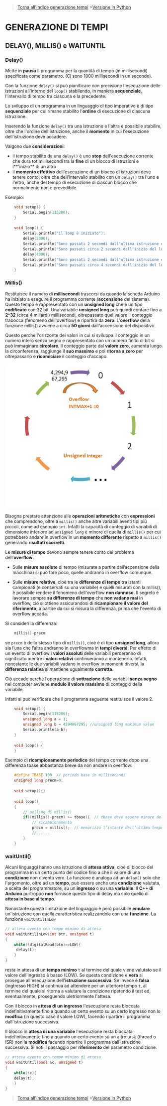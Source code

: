 >[Torna all'indice generazione tempi](indexgenerazionetempi.md)     >[Versione in Python](timefuncpy.md)

# **GENERAZIONE DI TEMPI**

## **DELAY(), MILLIS() e WAITUNTIL**

### **Delay()**

Mette in **pausa** il programma per la quantità di tempo (in millisecondi) specificata come parametro. (Ci sono 1000 millisecondi in un secondo).

Con la funzione ```delay()``` si può pianificare con precisione l'esecuzione delle istruzioni all'interno del ```loop()``` stabilendo, in maniera **sequenziale**, l'intervallo di tempo tra ciascuna e la precedente. 

Lo sviluppo di un programma in un linguaggio di tipo imperativo è di tipo **sequenziale** per cui rimane stabilito l'**ordine** di esecuzione di ciascuna istruzione.

Inserendo la funzione ```delay()``` tra una istruzione e l'altra è possibile stabilire, oltre che l'ordine dell'istruzione, anche il **momento** in cui l'esecuzione dell'istruzione deve accadere. 

Valgono due **considerazioni**:
- il tempo stabilito da una ```delay()``` è uno **stop** dell'esecuzione corrente che dura tot millisecondi tra la **fine** di un blocco di istruzioni e l**'inizio** di un altro
- il **momento effettivo** dell'esecuzione di un blocco di istruzioni deve tenere conto, oltre che dell'intervallo stabilito con un ```delay()``` tra l'uno e l'eltro, anche del tempo di esecuzione di ciascun blocco che normalmente non è prevedibile.

Esempio:

```C++
	void setup() {
		Serial.begin(115200);
	}

	void loop() {
		Serial.println("il loop è iniziato");
		delay(2000);
		Serial.println("Sono passati 2 secondi dall'ultima istruzione esguita");
		Serial.println("Sono passati circa 2 secondi dall'inizio del loop");
		delay(4000);
		Serial.println("Sono passati 2 secondi dall'ultima istruzione esguita");
		Serial.println("Sono passati circa 4 secondi dall'inizio del loop");
	}
```

### **Millis()**

Restituisce il numero di **millisecondi** trascorsi da quando la scheda Arduino ha iniziato a eseguire il programma corrente (**accensione** del sistema). Questo tempo è rappresentato con un **unsigned long** che è un tipo **codificato** con 32 bit. Una variabile **unsigned long** può quindi contare fino a **2^32** (circa 4 miliardi) millisecondi,  oltrepassato quel valore il conteggio trabocca (fenomeno dell'overflow) e ripartirà da **zero**. L'**overflow** della funzione millis() avviene a circa **50 giorni** dall'accensione del dispositivo.

Questo perchè l'orizzonte dei valori in cui si sviluppa il conteggio in un numero intero senza segno e rappresentato con un numero finito di bit si può immaginare **circolare**. Il conteggio parte dal **valore zero**, aumenta lungo la circonferenza, raggiunge il **suo massimo** e poi **ritorna a zero** per oltrepassarlo e **ricomiciare** il conteggio d'accapo.

![Unigned overfow](unsignedOverflow.png)

Bisogna prestare attenzione alle **operazioni aritmetiche** con **espressioni** che comprendono, oltre a ```millis()``` anche altre variabili aventi tipi più piccoli, come ad esempio ```int```. Infatti la capacità di conteggio di variabili di dimensione inferiore ad ```unsigned long``` è minore di quella di ```millis()``` per cui potrebbero andare in overflow in un **momento differente** rispetto a ```millis()``` generando **risultati scorretti**.

Le **misure di tempo** devono sempre tenere conto del problema dell’**overflow**:  

- Sulle **misure assolute** di tempo (misurate a partire dall’accensione della macchina) si può fare poco, quelle andranno in overflow comunque. 

- Sulle **misure relative**, cioè tra le **differenze di tempo**  tra istanti campionati (e conservati su una variabile) e quelli misurati con la millis(), è possibile rendere il fenomeno dell'overflow **non dannoso**. Il segreto è lavorare sempre **su differenze di tempo** che **non vadano mai** in overflow, ciò si ottiene assicurandosi di **ricampionare il valore del riferimento**, a partire da cui si misura la differenza, prima che l'evento di overflow accada. 

Si consideri la differenza:
```C++
	millis()-precm
```
se ```precm``` è dello stesso tipo di ```millis()```, cioè è di tipo **unsigned long**, allora sia l’una che l’altra andranno in overflowma in **tempi diversi**. Per effetto di un evento di overflow i **valori assoluti** delle variabili perderanno di significato mentre i **valori relativi** continueranno a mantenerlo. Infatti, nonostante le due variabili vadano in overflow in momenti diversi, la **differenza relativa** si mantiene ugualmente **corretta**. 

Ciò accade perché l’operazione di **sottrazione** delle variabili **senza segno** nei computer avviene **modulo il valore massimo** di conteggio della variabile.

Infatti si può verificare che il programma seguente restituisce il valore 2.
```C++
	void setup() {
		Serial.begin(115200);
		unsigned long a = 1;
		unsigned long b = 4294967295; //unsigned long maximum value
		Serial.println(a-b);
	}

	void loop() {
	}
```
Esempio di **ricampionamento periodico** del tempo corrente dopo una differenza tbase abbastanza breve da non andare in overflow:
```C++
	#define TBASE 100  // periodo base in millisecondi
	unsigned long precm=0;
	
	void setup(){}

	void loop()
	{
		// polling di millis()
		if((millis()-precm) >= tbase){  // tbase deve essere minore del valore di overflow
			// ricampionamento
			precm = millis();  // memorizzo l’istante dell’ultimo tempo “buono per eseguire”
			//......
		}
	}
```

### **waitUntil()**

Alcuni linguaggi hanno una istruzione di **attesa attiva**, cioè di blocco del programma in un certo punto del codice fino a che il valore di una **condizione** non diventa vero. La funzione è analoga ad un ```delay()``` solo che l'argomento, oltre ad un **tempo**, può essere anche una **condizione** valutata, a scelta del programmatore, su un **ingresso** o su una **variabile**. Il **C++ di Arduino** purtroppo **non** fornisce questo tipo di delay ma solo quello di **attesa in base al tempo**.

Nonostante questa limitazione del linguaggio è però possibile **emulare** un'istruzione con quella caratteristica realizzandola con una **funzione**. La funzione ```waitUntilInLow```

```C++
// attesa evento con tempo minimo di attesa
void waitUntilInLow(int btn, unsigned t)
{
    while(!digitalRead(btn)==LOW){
	 delay(t);
    }
}
```

resta in attesa di un **tempo minimo** ```t``` al termine del quale viene valutato se il valore dell'ingresso è basso (LOW). Se questa condizione è **vera** si prosegue all'esecuzione dell'**istruzione successiva**.  Se invece è **falsa** (ingtresso HIGH) si continua ad attendere per un ulteriore tempo ```t```, al termine del quale si ritorna a valutare la condizione ripetendo il test ed, eventualmente, proseguendo uletriormente l'attesa.

Con il blocco in **attesa di un ingresso** l'esecuzione resta bloccata indefinitivamente fino a quando un certo evento su un certo ingresso non lo **modfica** (in questo caso il valore LOW), facendo ripartire il programma dall'istruzione successiva.

Il blocco in **attesa di una variabile** l'esecuzione resta bloccata indefinitivamente fino a quando un certo evento su un altro task (thread o ISR) non la **modifica** facendo ripartire il programma dall'istruzione successiva. Si noti il passaggio per **riferimento** del parametro condizione.

```C++
// attesa evento con tempo minimo di attesa
void waitUntil(bool &c, unsigned t)
{
    while(!c){
	delay(t);
    }
}
```

>[Torna all'indice generazione tempi](indexgenerazionetempi.md)     >[Versione in Python](timefuncpy.md)
